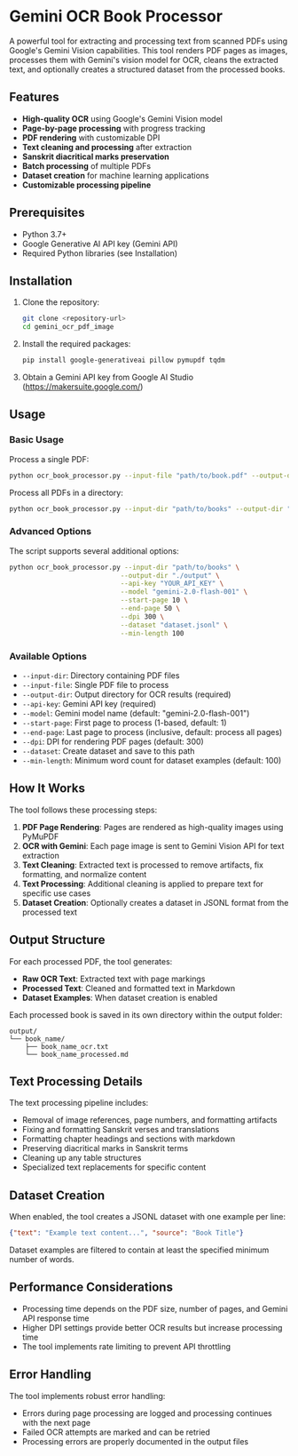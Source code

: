 # Gemini OCR Book Processor

A powerful tool for extracting and processing text from scanned PDFs using Google's Gemini Vision capabilities. This tool renders PDF pages as images, processes them with Gemini's vision model for OCR, cleans the extracted text, and optionally creates a structured dataset from the processed books.

## Features

- **High-quality OCR** using Google's Gemini Vision model
- **Page-by-page processing** with progress tracking
- **PDF rendering** with customizable DPI
- **Text cleaning and processing** after extraction
- **Sanskrit diacritical marks preservation**
- **Batch processing** of multiple PDFs
- **Dataset creation** for machine learning applications
- **Customizable processing pipeline**

## Prerequisites

- Python 3.7+
- Google Generative AI API key (Gemini API)
- Required Python libraries (see Installation)

## Installation

1. Clone the repository:
   ```bash
   git clone <repository-url>
   cd gemini_ocr_pdf_image
   ```

2. Install the required packages:
   ```bash
   pip install google-generativeai pillow pymupdf tqdm
   ```

3. Obtain a Gemini API key from Google AI Studio (https://makersuite.google.com/)

## Usage

### Basic Usage

Process a single PDF:

```bash
python ocr_book_processor.py --input-file "path/to/book.pdf" --output-dir "./output" --api-key "YOUR_API_KEY"
```

Process all PDFs in a directory:

```bash
python ocr_book_processor.py --input-dir "path/to/books" --output-dir "./output" --api-key "YOUR_API_KEY"
```

### Advanced Options

The script supports several additional options:

```bash
python ocr_book_processor.py --input-dir "path/to/books" \
                            --output-dir "./output" \
                            --api-key "YOUR_API_KEY" \
                            --model "gemini-2.0-flash-001" \
                            --start-page 10 \
                            --end-page 50 \
                            --dpi 300 \
                            --dataset "dataset.jsonl" \
                            --min-length 100
```

### Available Options

- `--input-dir`: Directory containing PDF files
- `--input-file`: Single PDF file to process
- `--output-dir`: Output directory for OCR results (required)
- `--api-key`: Gemini API key (required)
- `--model`: Gemini model name (default: "gemini-2.0-flash-001")
- `--start-page`: First page to process (1-based, default: 1)
- `--end-page`: Last page to process (inclusive, default: process all pages)
- `--dpi`: DPI for rendering PDF pages (default: 300)
- `--dataset`: Create dataset and save to this path
- `--min-length`: Minimum word count for dataset examples (default: 100)

## How It Works

The tool follows these processing steps:

1. **PDF Page Rendering**: Pages are rendered as high-quality images using PyMuPDF
2. **OCR with Gemini**: Each page image is sent to Gemini Vision API for text extraction
3. **Text Cleaning**: Extracted text is processed to remove artifacts, fix formatting, and normalize content
4. **Text Processing**: Additional cleaning is applied to prepare text for specific use cases
5. **Dataset Creation**: Optionally creates a dataset in JSONL format from the processed text

## Output Structure

For each processed PDF, the tool generates:

- **Raw OCR Text**: Extracted text with page markings
- **Processed Text**: Cleaned and formatted text in Markdown
- **Dataset Examples**: When dataset creation is enabled

Each processed book is saved in its own directory within the output folder:

```
output/
└── book_name/
    ├── book_name_ocr.txt
    └── book_name_processed.md
```

## Text Processing Details

The text processing pipeline includes:

- Removal of image references, page numbers, and formatting artifacts
- Fixing and formatting Sanskrit verses and translations
- Formatting chapter headings and sections with markdown
- Preserving diacritical marks in Sanskrit terms
- Cleaning up any table structures
- Specialized text replacements for specific content

## Dataset Creation

When enabled, the tool creates a JSONL dataset with one example per line:

```json
{"text": "Example text content...", "source": "Book Title"}
```

Dataset examples are filtered to contain at least the specified minimum number of words.

## Performance Considerations

- Processing time depends on the PDF size, number of pages, and Gemini API response time
- Higher DPI settings provide better OCR results but increase processing time
- The tool implements rate limiting to prevent API throttling

## Error Handling

The tool implements robust error handling:
- Errors during page processing are logged and processing continues with the next page
- Failed OCR attempts are marked and can be retried
- Processing errors are properly documented in the output files